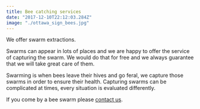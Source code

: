 ```yaml
---
title: Bee catching services
date: "2017-12-10T22:12:03.284Z"
image: "./ottawa_sign_bees.jpg"
---
```


We offer swarm extractions.

Swarms can appear in lots of places and we are happy to offer the service of capturing the swarm. We would do that for free and we always guarantee that we will take great care of them. 

Swarming is when bees leave their hives and go feral, we capture those swarms in order to ensure their health. Capturing swarms can be complicated at times, every situation is evaluated differently.

If you come by a bee swarm please [contact us](/contact).
